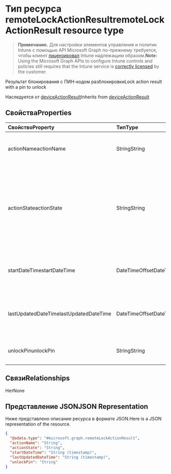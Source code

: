 # <a name="remotelockactionresult-resource-type"></a><span data-ttu-id="bd7a3-101">Тип ресурса remoteLockActionResult</span><span class="sxs-lookup"><span data-stu-id="bd7a3-101">remoteLockActionResult resource type</span></span>

> <span data-ttu-id="bd7a3-102">**Примечание.** Для настройки элементов управления и политик Intune с помощью API Microsoft Graph по-прежнему требуется, чтобы клиент [лицензировал](https://go.microsoft.com/fwlink/?linkid=839381) Intune надлежащим образом.</span><span class="sxs-lookup"><span data-stu-id="bd7a3-102">**Note:** Using the Microsoft Graph APIs to configure Intune controls and policies still requires that the Intune service is [correctly licensed](https://go.microsoft.com/fwlink/?linkid=839381) by the customer.</span></span>

<span data-ttu-id="bd7a3-103">Результат блокирования с ПИН-кодом разблокировки</span><span class="sxs-lookup"><span data-stu-id="bd7a3-103">Lock action result with a pin to unlock</span></span>

<span data-ttu-id="bd7a3-104">Наследуется от [deviceActionResult](../resources/intune_devices_deviceactionresult.md)</span><span class="sxs-lookup"><span data-stu-id="bd7a3-104">Inherits from [deviceActionResult](../resources/intune_devices_deviceactionresult.md)</span></span>

## <a name="properties"></a><span data-ttu-id="bd7a3-105">Свойства</span><span class="sxs-lookup"><span data-stu-id="bd7a3-105">Properties</span></span>
|<span data-ttu-id="bd7a3-106">Свойство</span><span class="sxs-lookup"><span data-stu-id="bd7a3-106">Property</span></span>|<span data-ttu-id="bd7a3-107">Тип</span><span class="sxs-lookup"><span data-stu-id="bd7a3-107">Type</span></span>|<span data-ttu-id="bd7a3-108">Описание</span><span class="sxs-lookup"><span data-stu-id="bd7a3-108">Description</span></span>|
|:---|:---|:---|
|<span data-ttu-id="bd7a3-109">actionName</span><span class="sxs-lookup"><span data-stu-id="bd7a3-109">actionName</span></span>|<span data-ttu-id="bd7a3-110">String</span><span class="sxs-lookup"><span data-stu-id="bd7a3-110">String</span></span>|<span data-ttu-id="bd7a3-111">Название действия. Наследуется от [deviceActionResult](../resources/intune_devices_deviceactionresult.md)</span><span class="sxs-lookup"><span data-stu-id="bd7a3-111">Action name Inherited from [deviceActionResult](../resources/intune_devices_deviceactionresult.md)</span></span>|
|<span data-ttu-id="bd7a3-112">actionState</span><span class="sxs-lookup"><span data-stu-id="bd7a3-112">actionState</span></span>|<span data-ttu-id="bd7a3-113">String</span><span class="sxs-lookup"><span data-stu-id="bd7a3-113">String</span></span>|<span data-ttu-id="bd7a3-114">Состояние действия. Наследуется от [deviceActionResult](../resources/intune_devices_deviceactionresult.md). Возможные значения: `none`, `pending`, `canceled`, `active`, `done`, `failed`, `notSupported`.</span><span class="sxs-lookup"><span data-stu-id="bd7a3-114">State of the action Inherited from [deviceActionResult](../resources/intune_devices_deviceactionresult.md) Possible values are: `none`, `pending`, `canceled`, `active`, `done`, `failed`, `notSupported`.</span></span>|
|<span data-ttu-id="bd7a3-115">startDateTime</span><span class="sxs-lookup"><span data-stu-id="bd7a3-115">startDateTime</span></span>|<span data-ttu-id="bd7a3-116">DateTimeOffset</span><span class="sxs-lookup"><span data-stu-id="bd7a3-116">DateTimeOffset</span></span>|<span data-ttu-id="bd7a3-117">Время начала действия. Наследуется от [deviceActionResult](../resources/intune_devices_deviceactionresult.md)</span><span class="sxs-lookup"><span data-stu-id="bd7a3-117">Time the action was initiated Inherited from [deviceActionResult](../resources/intune_devices_deviceactionresult.md)</span></span>|
|<span data-ttu-id="bd7a3-118">lastUpdatedDateTime</span><span class="sxs-lookup"><span data-stu-id="bd7a3-118">lastUpdatedDateTime</span></span>|<span data-ttu-id="bd7a3-119">DateTimeOffset</span><span class="sxs-lookup"><span data-stu-id="bd7a3-119">DateTimeOffset</span></span>|<span data-ttu-id="bd7a3-120">Время последнего обновления действия. Наследуется от [deviceActionResult](../resources/intune_devices_deviceactionresult.md)</span><span class="sxs-lookup"><span data-stu-id="bd7a3-120">Time the action state was last updated Inherited from [deviceActionResult](../resources/intune_devices_deviceactionresult.md)</span></span>|
|<span data-ttu-id="bd7a3-121">unlockPin</span><span class="sxs-lookup"><span data-stu-id="bd7a3-121">unlockPin</span></span>|<span data-ttu-id="bd7a3-122">String</span><span class="sxs-lookup"><span data-stu-id="bd7a3-122">String</span></span>|<span data-ttu-id="bd7a3-123">ПИН-код для разблокировки клиента</span><span class="sxs-lookup"><span data-stu-id="bd7a3-123">Pin to unlock the client</span></span>|

## <a name="relationships"></a><span data-ttu-id="bd7a3-124">Связи</span><span class="sxs-lookup"><span data-stu-id="bd7a3-124">Relationships</span></span>
<span data-ttu-id="bd7a3-125">Нет</span><span class="sxs-lookup"><span data-stu-id="bd7a3-125">None</span></span>
## <a name="json-representation"></a><span data-ttu-id="bd7a3-126">Представление JSON</span><span class="sxs-lookup"><span data-stu-id="bd7a3-126">JSON Representation</span></span>
<span data-ttu-id="bd7a3-127">Ниже представлено описание ресурса в формате JSON.</span><span class="sxs-lookup"><span data-stu-id="bd7a3-127">Here is a JSON representation of the resource.</span></span>
<!-- {
  "blockType": "resource",
  "keyProperty": "id",
  "@odata.type": "microsoft.graph.remoteLockActionResult"
}
-->
``` json
{
  "@odata.type": "#microsoft.graph.remoteLockActionResult",
  "actionName": "String",
  "actionState": "String",
  "startDateTime": "String (timestamp)",
  "lastUpdatedDateTime": "String (timestamp)",
  "unlockPin": "String"
}
```



